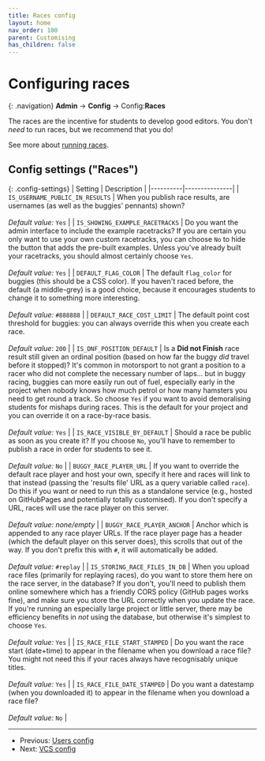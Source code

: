 ```yaml
---
title: Races config
layout: home
nav_order: 100
parent: Customising
has_children: false
---
```



# Configuring races

{: .navigation}
**Admin** → **Config** → Config:**Races**

The races are the incentive for students to develop good editors. You don't
_need_ to run races, but we recommend that you do!
 
See more about [running races](../races/).





















## Config settings ("Races")

{: .config-settings}
| Setting  | Description   |
|----------|---------------|
| `IS_USERNAME_PUBLIC_IN_RESULTS` | When you publish race results, are usernames (as well as the buggies&#39; pennants) shown?  <br/><br/> _Default value:_ `Yes` |
| `IS_SHOWING_EXAMPLE_RACETRACKS` | Do you want the admin interface to include the example racetracks? If you are certain you only want to use your own custom racetracks, you can choose `No` to hide the button that adds the pre-built examples. Unless you&#39;ve already built your racetracks, you should almost certainly choose `Yes`.  <br/><br/> _Default value:_ `Yes` |
| `DEFAULT_FLAG_COLOR` | The default `flag_color` for buggies (this should be a CSS color). If you haven&#39;t raced before, the default (a middle-grey) is a good choice, because it encourages students to change it to something more interesting.  <br/><br/> _Default value:_ `#888888` |
| `DEFAULT_RACE_COST_LIMIT` | The default point cost threshold for buggies: you can always override this when you create each race.  <br/><br/> _Default value:_ `200` |
| `IS_DNF_POSITION_DEFAULT` | Is a **Did not Finish** race result still given an ordinal position (based on how far the buggy _did_ travel before it stopped)? It&#39;s common in motorsport to not grant a position to a racer who did not complete the necessary number of laps... but in buggy racing, buggies can more easily run out of fuel, especially early in the project when nobody knows how much petrol or how many hamsters you need to get round a track. So choose `Yes` if you want to avoid demoralising students for mishaps during races. This is the default for your project and you can override it on a race-by-race basis.  <br/><br/> _Default value:_ `Yes` |
| `IS_RACE_VISIBLE_BY_DEFAULT` | Should a race be public as soon as you create it? If you choose `No`, you&#39;ll have to remember to publish a race in order for students to see it.  <br/><br/> _Default value:_ `No` |
| `BUGGY_RACE_PLAYER_URL` | If you want to override the default race player and host your own, specify it here and races will link to that instead (passing the &#39;results file&#39; URL as a query variable called `race`). Do this if you want or need to run this as a standalone service (e.g., hosted on GitHubPages and potentially totally customised). If you don&#39;t specify a URL, races will use the race player on this server.  <br/><br/> _Default value:_ _none/empty_ |
| `BUGGY_RACE_PLAYER_ANCHOR` | Anchor which is appended to any race player URLs. If the race player page has a header (which the default player on this server does), this scrolls that out of the way. If you don&#39;t prefix this with `#`, it will automatically be added.  <br/><br/> _Default value:_ `#replay` |
| `IS_STORING_RACE_FILES_IN_DB` | When you upload race files (primarily for replaying races), do you want to store them here on the race server, in the database? If you don&#39;t, you&#39;ll need to publish them online somewhere which has a friendly CORS policy (GitHub pages works fine), and make sure you store the URL correctly when you update the race. If you&#39;re running an especially large project or little server, there may be efficiency benefits in _not_ using the database, but otherwise it&#39;s simplest to choose `Yes`.   <br/><br/> _Default value:_ `Yes` |
| `IS_RACE_FILE_START_STAMPED` | Do you want the race start (date+time) to appear in the filename when you download a race file? You might not need this if your races always have recognisably unique titles.  <br/><br/> _Default value:_ `Yes` |
| `IS_RACE_FILE_DATE_STAMPED` | Do you want a datestamp (when you downloaded it) to appear in the filename when you download a race file?  <br/><br/> _Default value:_ `No` |

  
 ---
 * Previous: [Users config](users)
 * Next: [VCS config](vcs)